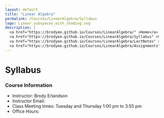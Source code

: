 ```yaml
---
layout: default
title: "Linear Algebra"
permalink: /Courses/LinearAlgebra/Syllabus
logo: Linear_subspaces_with_shading.svg
description: |
  <a href="https://brodyee.github.io/Courses/LinearAlgebra/" >Home</a> <br />
  <a href="https://brodyee.github.io/Courses/LinearAlgebra/Syllabus" >Syllabus</a> <br />
  <a href="https://brodyee.github.io/Courses/LinearAlgebra/LectNotes" >Lecture Notes</a> <br />
  <a href="https://brodyee.github.io/Courses/LinearAlgebra/Assignments" >Assignments</a>
---
```


# Syllabus

### Course Information
- Instructor: Brody Erlandson
- Instructor Email:
- Class Meeting times: Tuesday and Thursday 1:00 pm to 3:55 pm
- Office Hours:
